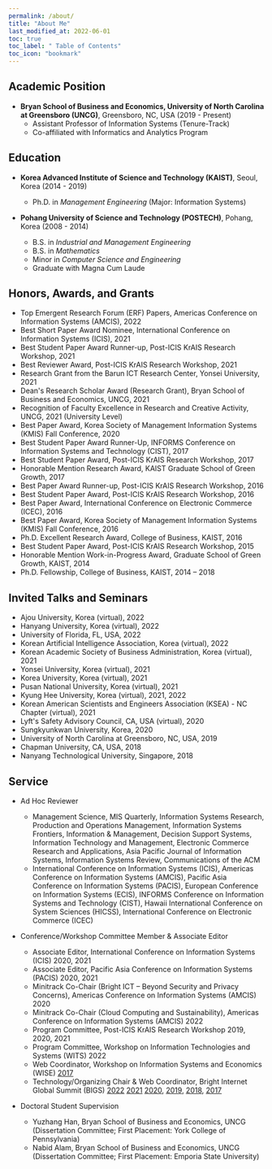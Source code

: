 ```yaml
---
permalink: /about/
title: "About Me"
last_modified_at: 2022-06-01
toc: true
toc_label: " Table of Contents"
toc_icon: "bookmark"
---
```


## Academic Position
* **Bryan School of Business and Economics, University of North Carolina at Greensboro (UNCG)**, Greensboro, NC, USA (2019 - Present)
	* Assistant Professor of Information Systems (Tenure-Track)
	* Co-affiliated with Informatics and Analytics Program


## Education
* **Korea Advanced Institute of Science and Technology (KAIST)**, Seoul, Korea (2014 - 2019)
	* Ph.D. in *Management Engineering* (Major: Information Systems)

* **Pohang University of Science and Technology (POSTECH)**, Pohang, Korea (2008 - 2014)
	* B.S. in *Industrial and Management Engineering*
	* B.S. in *Mathematics*
	* Minor in *Computer Science and Engineering*
	* Graduate with Magna Cum Laude


## Honors, Awards, and Grants
*	Top Emergent Research Forum (ERF) Papers, Americas Conference on Information Systems (AMCIS), 2022
*	Best Short Paper Award Nominee, International Conference on Information Systems (ICIS), 2021
* Best Student Paper Award Runner-up, Post-ICIS KrAIS Research Workshop, 2021
* Best Reviewer Award, Post-ICIS KrAIS Research Workshop, 2021
* Research Grant from the Barun ICT Research Center, Yonsei University, 2021
* Dean's Research Scholar Award (Research Grant), Bryan School of Business and Economics, UNCG, 2021
* Recognition of Faculty Excellence in Research and Creative Activity, UNCG, 2021 (University Level)
* Best Paper Award, Korea Society of Management Information Systems (KMIS) Fall Conference, 2020
* Best Student Paper Award Runner-Up, INFORMS Conference on Information Systems and Technology (CIST), 2017
* Best Student Paper Award, Post-ICIS KrAIS Research Workshop, 2017
* Honorable Mention Research Award, KAIST Graduate School of Green Growth, 2017
* Best Paper Award Runner-up, Post-ICIS KrAIS Research Workshop, 2016
* Best Student Paper Award, Post-ICIS KrAIS Research Workshop, 2016
* Best Paper Award, International Conference on Electronic Commerce (ICEC), 2016
* Best Paper Award, Korea Society of Management Information Systems (KMIS) Fall Conference, 2016
* Ph.D. Excellent Research Award, College of Business, KAIST, 2016
* Best Student Paper Award, Post-ICIS KrAIS Research Workshop, 2015
* Honorable Mention Work-in-Progress Award, Graduate School of Green Growth, KAIST, 2014
* Ph.D. Fellowship, College of Business, KAIST, 2014 – 2018


## Invited Talks and Seminars
* Ajou University, Korea (virtual), 2022
* Hanyang University, Korea (virtual), 2022
* University of Florida, FL, USA, 2022
* Korean Artificial Intelligence Association, Korea (virtual), 2022
* Korean Academic Society of Business Administration, Korea (virtual), 2021
* Yonsei University, Korea (virtual), 2021
* Korea University, Korea (virtual), 2021
* Pusan National University, Korea (virtual), 2021
* Kyung Hee University, Korea (virtual), 2021, 2022
* Korean American Scientists and Engineers Association (KSEA) - NC Chapter (virtual), 2021
* Lyft's Safety Advisory Council, CA, USA (virtual), 2020
* Sungkyunkwan University, Korea, 2020
* University of North Carolina at Greensboro, NC, USA, 2019
* Chapman University, CA, USA, 2018
* Nanyang Technological University, Singapore, 2018


## Service
* Ad Hoc Reviewer
	* Management Science, MIS Quarterly, Information Systems Research, Production and Operations Management, Information Systems Frontiers, Information & Management, Decision Support Systems, Information Technology and Management, Electronic Commerce Research and Applications, Asia Pacific Journal of Information Systems, Information Systems Review, Communications of the ACM
	* International Conference on Information Systems (ICIS), Americas Conference on Information Systems (AMCIS), Pacific Asia Conference on Information Systems (PACIS), European Conference on Information Systems (ECIS), INFORMS Conference on Information Systems and Technology (CIST), Hawaii International Conference on System Sciences (HICSS), International Conference on Electronic Commerce (ICEC)

* Conference/Workshop Committee Member & Associate Editor
	* Associate Editor, International Conference on Information Systems (ICIS) 2020, 2021
	* Associate Editor, Pacific Asia Conference on Information Systems (PACIS) 2020, 2021
	* Minitrack Co-Chair (Bright ICT – Beyond Security and Privacy Concerns), Americas Conference on Information Systems (AMCIS) 2020
	* Minitrack Co-Chair (Cloud Computing and Sustainability), Americas Conference on Information Systems (AMCIS) 2022
	* Program Committee, Post-ICIS KrAIS Research Workshop 2019, 2020, 2021
	* Program Committee, Workshop on Information Technologies and Systems (WITS) 2022
	* Web Coordinator, Workshop on Information Systems and Economics (WISE) [2017][4]
	* Technology/Organizing Chair & Web Coordinator, Bright Internet Global Summit (BIGS) [2022][10] [2021][9] [2020][8], [2019][7], [2018][6], [2017][5]

* Doctoral Student Supervision
	* Yuzhang Han, Bryan School of Business and Economics, UNCG (Dissertation Committee; First Placement: York College of Pennsylvania)
	* Nabid Alam, Bryan School of Business and Economics, UNCG (Dissertation Committee; First Placement: Emporia State University)



[1]: https://www.business.kaist.edu/
[2]: http://postech.edu/eng/
[4]: https://wiseconf2017.wixsite.com/wise
[5]: https://bigsconf2017.wixsite.com/bigs2017
[6]: http://brightinternet.org/bigs2018/
[7]: http://brightinternet.org/bigs2019/
[8]: http://brightinternet.org/bigs2020/
[9]: http://brightinternet.org/bigs2021/
[10]: http://brightinternet.org/bigs2022/
